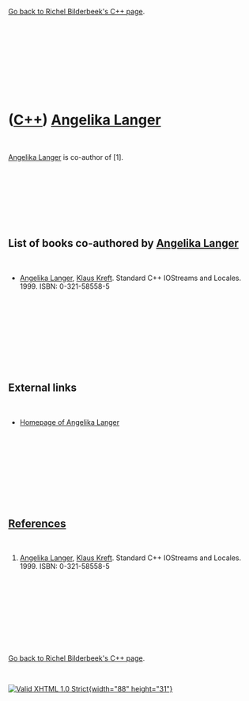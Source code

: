 

[Go back to Richel Bilderbeek's C++ page](Cpp.htm).

 

 

 

 

 

([C++](Cpp.htm)) [Angelika Langer](CppAngelikaLanger.htm)
=========================================================

 

[Angelika Langer](CppAngelikaLanger.htm) is co-author of \[1\].

 

 

 

 

List of books co-authored by [Angelika Langer](CppAngelikaLanger.htm)
---------------------------------------------------------------------

 

-   [Angelika Langer](CppAngelikaLanger.htm), [Klaus
    Kreft](CppKlausKreft.htm). Standard C++ IOStreams and Locales. 1999.
    ISBN: 0-321-58558-5

 

 

 

 

 

External links
--------------

 

-   [Homepage of Angelika Langer](http://www.angelikalanger.com/)

 

 

 

 

 

[References](CppReferences.htm)
-------------------------------

 

1.  [Angelika Langer](CppAngelikaLanger.htm), [Klaus
    Kreft](CppKlausKreft.htm). Standard C++ IOStreams and Locales. 1999.
    ISBN: 0-321-58558-5

 

 

 

 

 

[Go back to Richel Bilderbeek's C++ page](Cpp.htm).



 

[![Valid XHTML 1.0 Strict](valid-xhtml10.png){width="88"
height="31"}](http://validator.w3.org/check?uri=referer)
